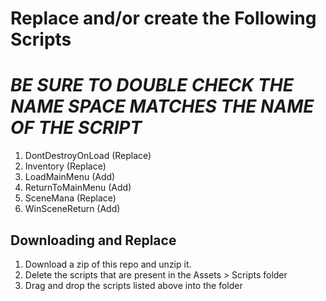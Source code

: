 # Replace and/or create the Following Scripts

# *BE SURE TO DOUBLE CHECK THE NAME SPACE MATCHES THE NAME OF THE SCRIPT* # 

1. DontDestroyOnLoad  (Replace)
2. Inventory (Replace)
3. LoadMainMenu (Add)
4. ReturnToMainMenu (Add)
5. SceneMana (Replace)
6. WinSceneReturn (Add)

## Downloading and Replace ##
1. Download a zip of this repo and unzip it. 
2. Delete the scripts that are present in the Assets > Scripts folder
3. Drag and drop the scripts listed above into the folder

